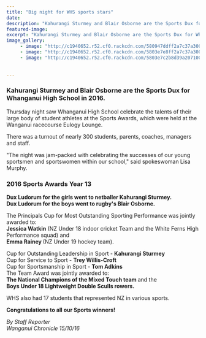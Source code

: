 ```yaml
---
title: "Big night for WHS sports stars"
date: 
description: "Kahurangi Sturmey and Blair Osborne are the Sports Dux for Whanganui High School in 2016, Wanganui Chronicle article on 15 October 2016..."
featured-image: 
excerpt: "Kahurangi Sturmey and Blair Osborne are the Sports Dux for Whanganui High School in 2016."
image_gallery:
     - image: "http://c1940652.r52.cf0.rackcdn.com/580947ddff2a7c37a3001251/Principals-Cup-Jessica-Watkin--Emma-Rainey-most-outstanding-sports--perf.jpg"
     - image: "http://c1940652.r52.cf0.rackcdn.com/5803e7e8ff2a7c37a3001018/Dux-Sports-Awards-2016-Kahurangi-Sturmey--Blair-Osborne.jpg"
     - image: "http://c1940652.r52.cf0.rackcdn.com/5803e7c2b8d39a2071002bed/2016-Sports-Awards-Winners.jpg"
	
	
---
```


<h3><strong>Kahurangi Sturmey and Blair Osborne are the Sports Dux for Whanganui High School in 2016.</strong></h3>
<p>Thursday night saw Whanganui High School celebrate the talents of their large body of student athletes at the Sports Awards, which were held at the Wanganui racecourse Eulogy Lounge.</p>
<p>There was a turnout of nearly 300 students, parents, coaches, managers and staff.</p>
<p>"The night was jam-packed with celebrating the successes of our young sportsmen and sportswomen within our school," said spokeswoman Lisa Murphy.</p>
<h3>2016 Sports Awards Year 13</h3>
<p><strong>Dux Ludorum for the girls went to netballer Kahurangi Sturmey.<br />Dux Ludorum <strong>for the boys went to&nbsp;</strong>rugby's Blair Osborne.</strong></p>
<p>The Principals Cup for Most Outstanding Sporting Performance was jointly awarded to:<strong> <br /></strong><strong>Jessica Watkin</strong> (NZ Under 18 indoor cricket Team and the White Ferns High Performance squad) and<br /><strong>Emma Rainey&nbsp;</strong><span>(NZ Under 19 hockey team)</span>.</p>
<p>Cup for&nbsp;Outstanding Leadership in Sport -&nbsp;<strong>Kahurangi Sturmey<br /></strong>Cup for&nbsp;Service to Sport -&nbsp;<strong>Trey Willis-Croft</strong><br />Cup for&nbsp;Sportsmanship in Sport -&nbsp;<strong>Tom Adkins<br /></strong>The Team Award was jointly awarded to:<br /><strong>The National Champions of the Mixed Touch team </strong>and the<br /><strong>Boys Under 18 Lightweight Double Sculls rowers.</strong></p>
<p>WHS also had 17 students that represented NZ in various sports.</p>
<p><strong><span>Congratulations to all our Sports winners!</span></strong></p>
<p><em>By Staff Reporter<br />Wanganui Chronicle&nbsp;15/10/16</em></p>

